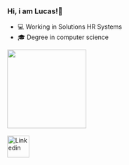 ### Hi, i am Lucas!👋
- 💻 Working in Solutions HR Systems
- 🎓 Degree in computer science
<div> 
<img height ="180em" src="https://github-readme-stats.vercel.app/api?username=LucassSN&show_icons=true&theme=dark&hide=contribs,prs"><br><br>
  <a href="https://www.linkedin.com/in/lucas-souza-nascimento-0b38981aa"><img src="https://img.shields.io/badge/LinkedIn-0077B5?style=for-the-badge&logo=linkedin&logoColor=white" alt="Linkedin" height="50"></a>
</div>
